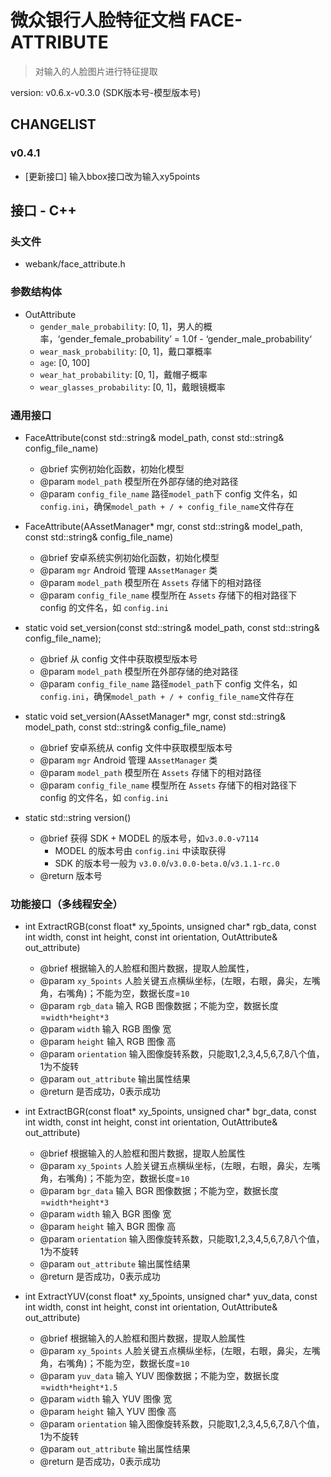 # 微众银行人脸特征文档 FACE-ATTRIBUTE

> 对输入的人脸图片进行特征提取

version: v0.6.x-v0.3.0 (SDK版本号-模型版本号)

## CHANGELIST

### v0.4.1

- [更新接口] 输入bbox接口改为输入xy5points

## 接口 - C++

### 头文件

- webank/face_attribute.h

### 参数结构体

- OutAttribute
    - `gender_male_probability`: [0, 1]，男人的概率，‘gender_female_probability’ = 1.0f - ‘gender_male_probability‘
    - `wear_mask_probability`: [0, 1]，戴口罩概率
    - `age`: [0, 100]
    - `wear_hat_probability`: [0, 1]，戴帽子概率
    - `wear_glasses_probability`: [0, 1]，戴眼镜概率

### 通用接口

- FaceAttribute(const std::string& model_path, const std::string& config_file_name)
    - @brief 实例初始化函数，初始化模型
    - @param `model_path` 模型所在外部存储的绝对路径
    - @param `config_file_name` 路径`model_path`下 config 文件名，如 `config.ini`，确保`model_path + / + config_file_name`文件存在

- FaceAttribute(AAssetManager* mgr, const std::string& model_path, const std::string& config_file_name)
    - @brief 安卓系统实例初始化函数，初始化模型
    - @param `mgr` Android 管理 `AAssetManager` 类
    - @param `model_path` 模型所在 `Assets` 存储下的相对路径
    - @param `config_file_name` 模型所在 `Assets` 存储下的相对路径下 config 的文件名，如 `config.ini`

- static void set_version(const std::string& model_path, const std::string& config_file_name);
    - @brief 从 config 文件中获取模型版本号
    - @param `model_path` 模型所在外部存储的绝对路径
    - @param `config_file_name` 路径`model_path`下 config 文件名，如 `config.ini`，确保`model_path + / + config_file_name`文件存在

- static void set_version(AAssetManager* mgr, const std::string& model_path, const std::string& config_file_name)
    - @brief 安卓系统从 config 文件中获取模型版本号
    - @param `mgr` Android 管理 `AAssetManager` 类
    - @param `model_path` 模型所在 `Assets` 存储下的相对路径
    - @param `config_file_name` 模型所在 `Assets` 存储下的相对路径下 config 的文件名，如 `config.ini`

- static std::string version()
    - @brief 获得 SDK + MODEL 的版本号，如`v3.0.0-v7114`
        - MODEL 的版本号由 `config.ini` 中读取获得
        - SDK 的版本号一般为 `v3.0.0`/`v3.0.0-beta.0`/`v3.1.1-rc.0`
    - @return 版本号

### 功能接口（**多线程安全**）

- int ExtractRGB(const float* xy_5points, unsigned char* rgb_data, const int width, const int height, const int orientation, OutAttribute& out_attribute)
    - @brief 根据输入的人脸框和图片数据，提取人脸属性，
    - @param `xy_5points` 人脸关键五点横纵坐标，(左眼，右眼，鼻尖，左嘴角，右嘴角)；不能为空，数据长度=`10`
    - @param `rgb_data` 输入 RGB 图像数据；不能为空，数据长度=`width*height*3`
    - @param `width` 输入 RGB 图像 宽
    - @param `height` 输入 RGB 图像 高
	- @param `orientation` 输入图像旋转系数，只能取1,2,3,4,5,6,7,8八个值，1为不旋转
    - @param `out_attribute` 输出属性结果
    - @return 是否成功，0表示成功

- int ExtractBGR(const float* xy_5points, unsigned char* bgr_data, const int width, const int height, const int orientation, OutAttribute& out_attribute)
    - @brief 根据输入的人脸框和图片数据，提取人脸属性
    - @param `xy_5points` 人脸关键五点横纵坐标，(左眼，右眼，鼻尖，左嘴角，右嘴角)；不能为空，数据长度=`10`
    - @param `bgr_data` 输入 BGR 图像数据；不能为空，数据长度=`width*height*3`
    - @param `width` 输入 BGR 图像 宽
    - @param `height` 输入 BGR 图像 高
	- @param `orientation` 输入图像旋转系数，只能取1,2,3,4,5,6,7,8八个值，1为不旋转
    - @param `out_attribute` 输出属性结果
    - @return 是否成功，0表示成功

- int ExtractYUV(const float* xy_5points, unsigned char* yuv_data, const int width, const int height, const int orientation, OutAttribute& out_attribute)
    - @brief 根据输入的人脸框和图片数据，提取人脸属性
    - @param `xy_5points` 人脸关键五点横纵坐标，(左眼，右眼，鼻尖，左嘴角，右嘴角)；不能为空，数据长度=`10`
    - @param `yuv_data` 输入 YUV 图像数据；不能为空，数据长度=`width*height*1.5`
    - @param `width` 输入 YUV 图像 宽
    - @param `height` 输入 YUV 图像 高
	- @param `orientation` 输入图像旋转系数，只能取1,2,3,4,5,6,7,8八个值，1为不旋转
    - @param `out_attribute` 输出属性结果
    - @return 是否成功，0表示成功

